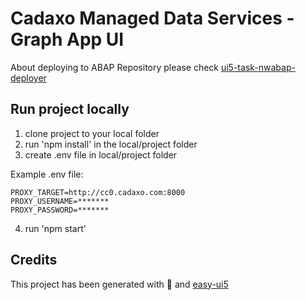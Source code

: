 # Cadaxo Managed Data Services - Graph App UI

About deploying to ABAP Repository please check
[ui5-task-nwabap-deployer](https://github.com/pfefferf/ui5-nwabap-deployer/tree/master/packages/ui5-task-nwabap-deployer)

## Run project locally
1. clone project to your local folder
2. run 'npm install' in the local/project folder
3. create .env file in local/project folder

Example .env file:
````
PROXY_TARGET=http://cc0.cadaxo.com:8000
PROXY_USERNAME=*******
PROXY_PASSWORD=*******
````

4. run 'npm start'

## Credits
This project has been generated with 💙 and [easy-ui5](https://github.com/SAP)
